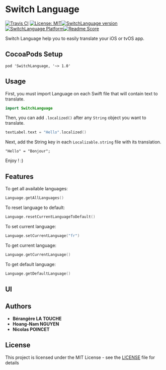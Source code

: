 # Switch Language

[![Travis CI](https://travis-ci.org/NicolasPoincet/SwitchLanguage.svg?branch=master)](https://travis-ci.org/NicolasPoincet/SwitchLanguage) [![License: MIT](https://img.shields.io/badge/License-MIT-blue.svg)](https://opensource.org/licenses/MIT)[![SwitchLanguage version](https://cocoapod-badges.herokuapp.com/v/SwitchLanguage/badge.png)](https://cocoapods.org/pods/SwitchLanguage)[![SwitchLanguage Platform](https://cocoapod-badges.herokuapp.com/p/SwitchLanguage/badge.svg)](https://cocoapods.org/pods/SwitchLanguage)[![Readme Score](http://readme-score-api.herokuapp.com/score.svg?url=https://github.com/nicolaspoincet/switchlanguage)](http://clayallsopp.github.io/readme-score?url=https://github.com/nicolaspoincet/switchlanguage)

Switch Language help you to easily translate your iOS or tvOS app.

## CocoaPods Setup

```
pod 'SwitchLanguage, '~> 1.0'
```

## Usage

First, you must import Language on each Swift file that will contain text to translate.
```swift
import SwitchLanguage
```

Then, you can add `.localized()` after any `String` object you want to translate.
```swift
textLabel.text = "Hello".localized()
```

Next, add the String key in each `Localizable.string` file with its translation.
```
"Hello" = "Bonjour";
```

Enjoy ! :)

## Features

To get all available languages:
```swift
Language.getAllLanguages()
```

To reset language to default:
```swift
Language.resetCurrentLanguageToDefault()
```

To set current language:
```swift
Language.setCurrentLanguage("fr")
```

To get current language:
```swift
Language.getCurrentLanguage()
```

To get default language:
```swift
Language.getDefaultLanguage()
```

## UI



## Authors

* **Bérangère LA TOUCHE**
* **Hoang-Nam NGUYEN**
* **Nicolas POINCET**

## License

This project is licensed under the MIT License - see the [LICENSE](LICENSE) file for details